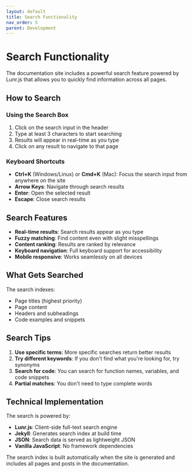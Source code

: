 ```yaml
---
layout: default
title: Search Functionality
nav_order: 5
parent: Development
---
```


# Search Functionality

The documentation site includes a powerful search feature powered by Lunr.js that allows you to quickly find information across all pages.

## How to Search

### Using the Search Box
1. Click on the search input in the header
2. Type at least 3 characters to start searching
3. Results will appear in real-time as you type
4. Click on any result to navigate to that page

### Keyboard Shortcuts
- **Ctrl+K** (Windows/Linux) or **Cmd+K** (Mac): Focus the search input from anywhere on the site
- **Arrow Keys**: Navigate through search results
- **Enter**: Open the selected result
- **Escape**: Close search results

## Search Features

- **Real-time results**: Search results appear as you type
- **Fuzzy matching**: Find content even with slight misspellings
- **Content ranking**: Results are ranked by relevance
- **Keyboard navigation**: Full keyboard support for accessibility
- **Mobile responsive**: Works seamlessly on all devices

## What Gets Searched

The search indexes:
- Page titles (highest priority)
- Page content
- Headers and subheadings
- Code examples and snippets

## Search Tips

1. **Use specific terms**: More specific searches return better results
2. **Try different keywords**: If you don't find what you're looking for, try synonyms
3. **Search for code**: You can search for function names, variables, and code snippets
4. **Partial matches**: You don't need to type complete words

## Technical Implementation

The search is powered by:
- **Lunr.js**: Client-side full-text search engine
- **Jekyll**: Generates search index at build time
- **JSON**: Search data is served as lightweight JSON
- **Vanilla JavaScript**: No framework dependencies

The search index is built automatically when the site is generated and includes all pages and posts in the documentation. 